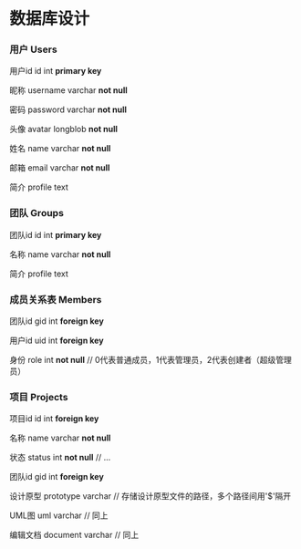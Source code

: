 # 数据库设计

### 用户 Users

用户id id int **primary key**

昵称 username varchar **not null**

密码 password varchar **not null**

头像 avatar longblob **not null**

姓名 name varchar **not null**

邮箱 email varchar **not null**

简介 profile text



### 团队 Groups

团队id id int **primary key**

名称 name varchar **not null**

简介 profile text



### 成员关系表 Members

团队id gid int **foreign key**

用户id uid int **foreign key**

身份 role int **not null** // 0代表普通成员，1代表管理员，2代表创建者（超级管理员）



### 项目 Projects

项目id id int **foreign key**

名称 name varchar **not null**

状态 status int **not null** // ...

团队id gid int **foreign key**

设计原型 prototype varchar // 存储设计原型文件的路径，多个路径间用'$'隔开

UML图 uml varchar // 同上

编辑文档 document varchar // 同上